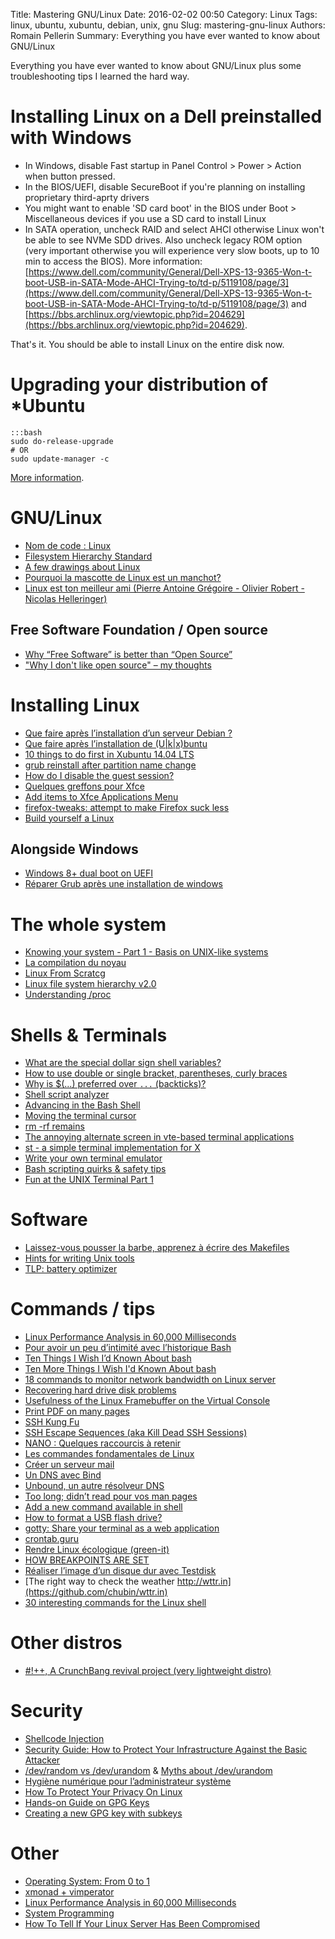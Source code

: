Title: Mastering GNU/Linux
Date: 2016-02-02 00:50
Category: Linux
Tags: linux, ubuntu, xubuntu, debian, unix, gnu
Slug: mastering-gnu-linux
Authors: Romain Pellerin
Summary: Everything you have ever wanted to know about GNU/Linux

Everything you have ever wanted to know about GNU/Linux plus some troubleshooting tips I learned the hard way.

# Installing Linux on a Dell preinstalled with Windows

- In Windows, disable Fast startup in Panel Control > Power > Action when button pressed.
- In the BIOS/UEFI, disable SecureBoot if you're planning on installing proprietary third-aprty drivers
- You might want to enable 'SD card boot' in the BIOS under Boot > Miscellaneous devices if you use a SD card to install Linux
- In SATA operation, uncheck RAID and select AHCI otherwise Linux won't be able to see NVMe SDD drives. Also uncheck legacy ROM option (very important otherwise you will experience very slow boots, up to 10 min to access the BIOS). More information: [https://www.dell.com/community/General/Dell-XPS-13-9365-Won-t-boot-USB-in-SATA-Mode-AHCI-Trying-to/td-p/5119108/page/3](https://www.dell.com/community/General/Dell-XPS-13-9365-Won-t-boot-USB-in-SATA-Mode-AHCI-Trying-to/td-p/5119108/page/3) and [https://bbs.archlinux.org/viewtopic.php?id=204629](https://bbs.archlinux.org/viewtopic.php?id=204629).

That's it. You should be able to install Linux on the entire disk now.

# Upgrading your distribution of *Ubuntu

    :::bash
    sudo do-release-upgrade
    # OR
    sudo update-manager -c

[More information](https://help.ubuntu.com/lts/serverguide/installing-upgrading.html).

# GNU/Linux

- [Nom de code : Linux](https://www.youtube.com/watch?v=ANA134vEhEI)
- [Filesystem Hierarchy Standard](https://en.wikipedia.org/wiki/Filesystem_Hierarchy_Standard)
- [A few drawings about Linux](http://jvns.ca/blog/2016/11/10/a-few-drawings-about-linux/)
- [Pourquoi la mascotte de Linux est un manchot?](https://mavielinux.com/2016/12/18/pourquoi-la-mascotte-de-linux-est-un-manchot/)
- [Linux est ton meilleur ami (Pierre Antoine Grégoire - Olivier Robert - Nicolas Helleringer)](https://www.youtube.com/watch?v=xqdWi6SblV8)

## Free Software Foundation / Open source

- [Why “Free Software” is better than “Open Source”](https://www.gnu.org/philosophy/free-software-for-freedom.html)
- ["Why I don't like open source" – my thoughts](https://remysharp.com/2015/01/09/dont-like-open-source)

# Installing Linux

- [Que faire après l’installation d’un serveur Debian ?](http://blog.adminrezo.fr/2013/05/que-faire-apres-linstallation-dun-serveur-debian/)
- [Que faire après l’installation de (U|k|x)buntu](http://blog.adminrezo.fr/2014/01/post-installation-ubuntu-kubuntu/)
- [10 things to do first in Xubuntu 14.04 LTS](https://sites.google.com/site/easylinuxtipsproject/first-xubuntu)
- [grub reinstall after partition name change](http://superuser.com/questions/419876/grub-reinstall-after-partition-name-change)
- [How do I disable the guest session?](http://bookmarks.romainpellerin.eu/?page=1)
- [Quelques greffons pour Xfce](http://g.eckenschwiller.free.fr/Tutoriels/Installation/greffons_Xfce.php)
- [Add items to Xfce Applications Menu](http://xubuntugeek.blogspot.fr/2011/12/add-items-to-xfce-applications-menu.html)
- [firefox-tweaks: attempt to make Firefox suck less](https://github.com/dfkt/firefox-tweaks)
- [Build yourself a Linux](https://github.com/MichielDerhaeg/build-linux/blob/master/README.md)

## Alongside Windows

- [Windows 8+ dual boot on UEFI](https://help.ubuntu.com/community/UEFI)
- [Réparer Grub après une installation de windows](http://www.mercereau.info/reparer-grub-apres-une-installation-de-windows/)

# The whole system

- [Knowing your system - Part 1 - Basis on UNIX-like systems](https://www.clever-cloud.com/blog/engineering/2012/11/22/knowing-your-system-part-basics-on-unixlike-systems/)
- [La compilation du noyau](http://gfx.developpez.com/tutoriel/linux/kernel/)
- [Linux From Scratcg](http://www.linuxfromscratch.org/)
- [Linux file system hierarchy v2.0](https://www.blackmoreops.com/2015/06/18/linux-file-system-hierarchy-v2-0/)
- [Understanding /proc](https://fredrb.github.io/2016/10/01/Understanding-proc/)

# Shells & Terminals

- [What are the special dollar sign shell variables?](http://stackoverflow.com/questions/5163144/what-are-the-special-dollar-sign-shell-variables/5163260#5163260)
- [How to use double or single bracket, parentheses, curly braces](http://stackoverflow.com/questions/2188199/how-to-use-double-or-single-bracket-parentheses-curly-braces)
- [Why is $(...) preferred over `...` (backticks)?](http://mywiki.wooledge.org/BashFAQ/082)
- [Shell script analyzer](http://www.shellcheck.net/)
- [Advancing in the Bash Shell](http://samrowe.com/wordpress/advancing-in-the-bash-shell/)
- [Moving the terminal cursor](https://ddfreyne.github.io/til/2016/12-03-terminal-cursor-movement/)
- [rm -rf remains](https://lambdaops.com/rm-rf-remains/)
- [The annoying alternate screen in vte-based terminal applications](http://blog.guntram.de/?p=164)
- [st - a simple terminal implementation for X](http://st.suckless.org/)
- [Write your own terminal emulator](https://vincent.bernat.im/en/blog/2017-write-own-terminal)
- [Bash scripting quirks & safety tips](http://jvns.ca/blog/2017/03/26/bash-quirks/)
- [Fun at the UNIX Terminal Part 1](http://blog.regehr.org/archives/1483)

# Software

- [Laissez-vous pousser la barbe, apprenez à écrire des Makefiles](http://putaindecode.fr/posts/shell/apprendre-les-makefiles/)
- [Hints for writing Unix tools](http://monkey.org/~marius/unix-tools-hints.html)
- [TLP: battery optimizer](http://linrunner.de/en/tlp/tlp.html)

# Commands / tips

- [Linux Performance Analysis in 60,000 Milliseconds](http://techblog.netflix.com/2015/11/linux-performance-analysis-in-60s.html)
- [Pour avoir un peu d’intimité avec l’historique Bash](https://korben.info/dintimite-lhistorique-bash.html)
- [Ten Things I Wish I’d Known About bash](https://zwischenzugs.com/2018/01/06/ten-things-i-wish-id-known-about-bash/)
- [Ten More Things I Wish I'd Known About bash](https://zwischenzugs.com/2018/01/21/ten-more-things-i-wish-id-known-about-bash/)
- [18 commands to monitor network bandwidth on Linux server](http://www.binarytides.com/linux-commands-monitor-network/)
- [Recovering hard drive disk problems](http://arthurdejong.org/recovery.html)
- [Usefulness of the Linux Framebuffer on the Virtual Console](http://hacklab.cz/2012/04/22/usefulness-linux-framebuffer-virtual-console)
- [Print PDF on many pages](http://pythonhosted.org/pdftools.pdfposter/Examples.html)
- [SSH Kung Fu](http://blog.tjll.net/ssh-kung-fu/)
- [SSH Escape Sequences (aka Kill Dead SSH Sessions)](https://lonesysadmin.net/2011/11/08/ssh-escape-sequences-aka-kill-dead-ssh-sessions/)
- [NANO : Quelques raccourcis à retenir](http://korben.info/utiliser-nano.html)
- [Les commandes fondamentales de Linux](http://wiki.linux-france.org/wiki/Les_commandes_fondamentales_de_Linux)
- [Créer un serveur mail](http://nicodewaele.free.fr/Site/Stockage/Gnu-Linux/serveur-mail-postfix-courier-imap-ubuntu.pdf)
- [Un DNS avec Bind](http://nicodewaele.free.fr/Site/Stockage/Gnu-Linux/serveur-dns-bind.pdf)
- [Unbound, un autre résolveur DNS](http://www.bortzmeyer.org/unbound.html)
- [Too long; didn’t read pour vos man pages](http://korben.info/long-didnt-read-pour-vos-man-pages.html)
- [Add a new command available in shell](http://askubuntu.com/questions/427818/how-can-i-run-this-sh-script-without-typing-the-full-path/527008#527008)
- [How to format a USB flash drive?](http://askubuntu.com/questions/22381/how-to-format-a-usb-flash-drive/571340#571340)
- [gotty: Share your terminal as a web application](https://github.com/yudai/gotty)
- [crontab.guru](http://crontab.guru/)
- [Rendre Linux écologique (green-it)](https://www.security-helpzone.com/rendre-linux-ecologique-gren-it-news-335.html)
- [HOW BREAKPOINTS ARE SET](http://majantali.net/2016/10/how-breakpoints-are-set/)
- [Réaliser l’image d’un disque dur avec Testdisk](http://korben.info/realiser-limage-dun-disque-dur-testdisk.html)
- [The right way to check the weather http://wttr.in](https://github.com/chubin/wttr.in)
- [30 interesting commands for the Linux shell](https://www.lopezferrando.com/30-interesting-shell-commands/)

# Other distros

- [#!++, A CrunchBang revival project (very lightweight distro)](https://github.com/CBPP/cbpp)

# Security

- [Shellcode Injection](https://dhavalkapil.com/blogs/Shellcode-Injection/)
- [Security Guide: How to Protect Your Infrastructure Against the Basic Attacker](http://blog.mailgun.com/security-guide-basic-infrastructure-security/)
- [/dev/random vs /dev/urandom](http://www.onkarjoshi.com/blog/191/device-dev-random-vs-urandom/) & [Myths about /dev/urandom](http://www.2uo.de/myths-about-urandom/)
- [Hygiène numérique pour l’administrateur système](https://confs.imirhil.fr/20170513_root66_securite-admin-sys/#1)
- [How To Protect Your Privacy On Linux](https://spreadprivacy.com/linux-privacy-tips/)
- [Hands-on Guide on GPG Keys](http://thegeekyway.com/hands-on-guide-on-gpg-keys/)
- [Creating a new GPG key with subkeys](https://www.void.gr/kargig/blog/2013/12/02/creating-a-new-gpg-key-with-subkeys/)

# Other

- [Operating System: From 0 to 1](https://tuhdo.github.io/os01/)
- [xmonad + vimperator](https://mobile.twitter.com/clementd/status/837600575483179009)
- [Linux Performance Analysis in 60,000 Milliseconds](https://medium.com/netflix-techblog/linux-performance-analysis-in-60-000-milliseconds-accc10403c55)
- [System Programming](https://github.com/angrave/SystemProgramming/wiki)
- [How To Tell If Your Linux Server Has Been Compromised](https://bash-prompt.net/guides/server-hacked/)
